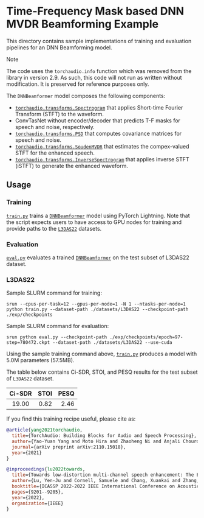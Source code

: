 # Time-Frequency Mask based DNN MVDR Beamforming Example

This directory contains sample implementations of training and evaluation pipelines for an DNN Beamforming model.

> [!NOTE]
> The code uses the `torchaudio.info` function which was removed from the library in version 2.9. As such, this code will
> not run as written without modification. It is preserved for reference purposes only.

The `DNNBeamformer` model composes the following components:

+ [`torchaudio.transforms.Spectrogram`](https://pytorch.org/audio/stable/generated/torchaudio.transforms.Spectrogram.html#spectrogram) that applies Short-time Fourier Transform (STFT) to the waveform.
+ ConvTasNet without encoder/decoder that predicts T-F masks for speech and noise, respectively.
+ [`torchaudio.transforms.PSD`](https://pytorch.org/audio/stable/generated/torchaudio.transforms.PSD.html#psd) that computes covariance matrices for speech and noise.
+ [`torchaudio.transforms.SoudenMVDR`](https://pytorch.org/audio/stable/generated/torchaudio.transforms.SoudenMVDR.html#soudenmvdr) that estimates the compex-valued STFT for the enhanced speech.
+ [`torchaudio.transforms.InverseSpectrogram`](https://pytorch.org/audio/stable/generated/torchaudio.transforms.InverseSpectrogram.html#inversespectrogram) that applies inverse STFT (iSTFT) to generate the enhanced waveform.

## Usage

### Training

[`train.py`](./train.py) trains a [`DNNBeamformer`](./model.py) model using PyTorch Lightning. Note that the script expects users to have access to GPU nodes for training and provide paths to the [`L3DAS22`](https://www.kaggle.com/datasets/l3dasteam/l3das22) datasets.

### Evaluation

[`eval.py`](./eval.py) evaluates a trained [`DNNBeamformer`](./model.py) on the test subset of L3DAS22 dataset.

### L3DAS22

Sample SLURM command for training:
```
srun --cpus-per-task=12 --gpus-per-node=1 -N 1 --ntasks-per-node=1 python train.py --dataset-path ./datasets/L3DAS22 --checkpoint-path ./exp/checkpoints
```

Sample SLURM command for evaluation:
```
srun python eval.py --checkpoint-path ./exp/checkpoints/epoch=97-step=780472.ckpt --dataset-path ./datasets/L3DAS22 --use-cuda
```


Using the sample training command above, [`train.py`](./train.py) produces a model with 5.0M parameters (57.5MB).

The table below contains Ci-SDR, STOI, and PESQ results for the test subset of `L3DAS22` dataset.

|        Ci-SDR       |      STOI    |      PESQ    |
|:-------------------:|-------------:|-------------:|
|               19.00 |         0.82 |         2.46 |


If you find this training recipe useful, please cite as:

```bibtex
@article{yang2021torchaudio,
  title={TorchAudio: Building Blocks for Audio and Speech Processing},
  author={Yao-Yuan Yang and Moto Hira and Zhaoheng Ni and Anjali Chourdia and Artyom Astafurov and Caroline Chen and Ching-Feng Yeh and Christian Puhrsch and David Pollack and Dmitriy Genzel and Donny Greenberg and Edward Z. Yang and Jason Lian and Jay Mahadeokar and Jeff Hwang and Ji Chen and Peter Goldsborough and Prabhat Roy and Sean Narenthiran and Shinji Watanabe and Soumith Chintala and Vincent Quenneville-Bélair and Yangyang Shi},
  journal={arXiv preprint arXiv:2110.15018},
  year={2021}
}

@inproceedings{lu2022towards,
  title={Towards low-distortion multi-channel speech enhancement: The ESPNet-SE submission to the L3DAS22 challenge},
  author={Lu, Yen-Ju and Cornell, Samuele and Chang, Xuankai and Zhang, Wangyou and Li, Chenda and Ni, Zhaoheng and Wang, Zhong-Qiu and Watanabe, Shinji},
  booktitle={ICASSP 2022-2022 IEEE International Conference on Acoustics, Speech and Signal Processing (ICASSP)},
  pages={9201--9205},
  year={2022},
  organization={IEEE}
}
```

